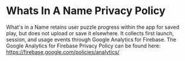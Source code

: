 # Whats In A Name Privacy Policy

What's in a Name retains user puzzle progress within the app for saved play, but does not upload or save it elsewhere. It collects first launch, session, and usage events through Google Analytics for Firebase. The Google Analytics for Firebase Privacy Policy can be found here: https://firebase.google.com/policies/analytics/
